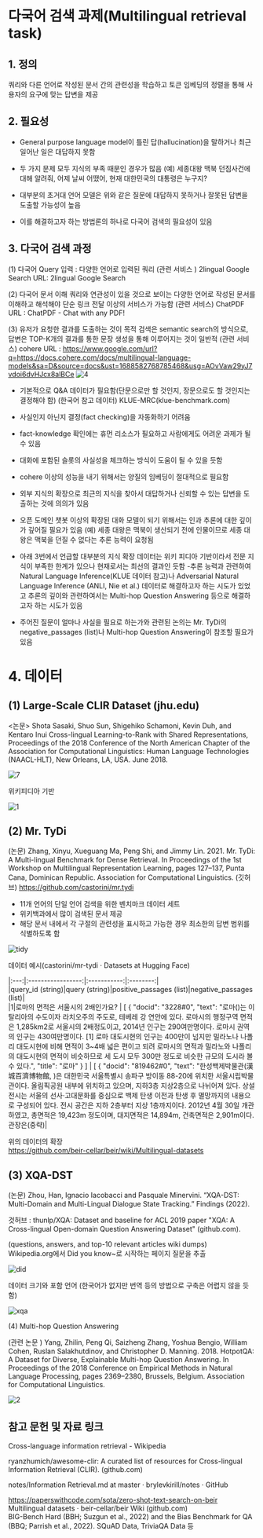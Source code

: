 # 다국어 검색 과제(Multilingual retrieval task)
## 1. 정의 
 쿼리와 다른 언어로 작성된 문서 간의 관련성을 학습하고 토큰 임베딩의 정렬을 통해  사용자의 요구에 맞는 답변을 제공



## 2. 필요성

- General purpose language model이 틀린 답(hallucination)을 말하거나 최근 일어난 일은 대답하지 못함 
- 두 가지 문제 모두 지식의 부족 때문인 경우가 많음
(예) 세종대왕 맥북 던짐사건에 대해 알려줘, 어제 날씨 어땠어,  현재 대한민국의 대통령은 누구지?


- 대부분의 초거대 언어 모델은 위와 같은 질문에 대답하지 못하거나 잘못된 답변을 도출할 가능성이 높음
- 이를 해결하고자 하는 방법론의 하나로 다국어 검색의 필요성이 있음


## 3. 다국어 검색  과정

(1) 다국어 Query 입력  : 다양한 언어로 입력된 쿼리
 (관련 서비스 )  2lingual Google Search URL: 2lingual Google Search

(2) 다국어 문서 이해
쿼리와 연관성이 있을 것으로 보이는 다양한 언어로 작성된 문서를 이해하고 해석해야 단순 링크 전달 이상의 서비스가 가능함
(관련 서비스) ChatPDF  URL : ChatPDF - Chat with any PDF!


(3) 유저가 요청한 결과를 도출하는 것이 목적
    검색은 semantic search의 방식으로, 답변은 TOP-K개의 결과를 통한 문장 생성을 통해 이루어지는 것이 일반적
(관련 서비스) cohere
URL : https://www.google.com/url?q=https://docs.cohere.com/docs/multilingual-language-models&sa=D&source=docs&ust=1688582768785468&usg=AOvVaw29yJ7vdoi6dvHJcx8alBCe
![4](https://github.com/songys/Multilingual-retrival-task/assets/8298703/ab50c4b4-7d3e-4543-9067-9e1c613e6d2a)


- 기본적으로 Q&A 데이터가 필요함(단문으로만 할 것인지, 장문으로도 할 것인지는 결정해야 함)
 (한국어 참고 데이터)  KLUE-MRC(klue-benchmark.com)
- 사실인지 아닌지 결정(fact checking)을 자동화하기 어려움
- fact-knowledge 확인에는 휴먼 리소스가 필요하고 사람에게도 어려운 과제가 될 수 있음
- 대화에 포함된 슬롯의 사실성을 체크하는 방식이 도움이 될 수 있을 듯함
- cohere 이상의 성능을 내기 위해서는 양질의 임베딩이 절대적으로 필요함
- 외부 지식의 확장으로 최근의 지식을 찾아서 대답하거나 신뢰할 수 있는 답변을 도출하는 것에 의의가 있음
- 오픈 도메인 챗봇 이상의 확장된 대화 모델이 되기 위해서는 인과 추론에 대한 깊이가 깊어질 필요가 있음
(예) 세종 대왕은 맥북이 생산되기 전에 인물이므로 세종 대왕은 맥북을 던질 수 없다는 추론 능력이 요청됨
- 아래 3번에서 언급할 대부분의 지식 확장 데이터는 위키 피디아 기반이라서 전문 지식이 부족한 한계가 있으나 현재로서는 최선의 결과인 듯함
-추론 능력과 관련하여 Natural Language Inference(KLUE 데이터 참고)나 Adversarial Natural Language Inference (ANLI, Nie et al.) 데이터로 해결하고자 하는 시도가 있었고 추론의 깊이와 관련하여서는 Multi-hop Question Answering 등으로 해결하고자 하는 시도가 있음


- 주어진 질문이 얼마나 사실을 필요로 하는가와 관련된 논의는 Mr. TyDi의 negative_passages (list)나 Multi-hop Question Answering이 참조할 필요가 있음


# 4. 데이터
## (1) Large-Scale CLIR Dataset (jhu.edu)
<논문> Shota Sasaki, Shuo Sun, Shigehiko Schamoni, Kevin Duh, and Kentaro Inui
Cross-lingual Learning-to-Rank with Shared Representations, Proceedings of the 2018 Conference of the North American Chapter of the Association for Computational Linguistics: Human Language Technologies (NAACL-HLT), New Orleans, LA, USA. June 2018.


![7](https://github.com/songys/Multilingual-retrival-task/assets/8298703/03ef7e81-9e96-47b7-b101-992222c8f824)


위키피디아 기반

![1](https://github.com/songys/Multilingual-retrival-task/assets/8298703/d263618f-6308-44dd-9142-d58d5652f5c7)



## (2)  Mr. TyDi
(논문) Zhang, Xinyu, Xueguang Ma, Peng Shi, and Jimmy Lin. 2021. Mr. TyDi: A Multi-lingual Benchmark for Dense Retrieval. In Proceedings of the 1st Workshop on Multilingual Representation Learning, pages 127–137, Punta Cana, Dominican Republic. Association for Computational Linguistics.
(깃허브) https://github.com/castorini/mr.tydi

- 11개 언어의 단일 언어 검색을 위한 벤치마크 데이터 세트
- 위키백과에서 많이 검색된 문서 제공
- 해당 문서 내에서 각 구절의 관련성을 표시하고 가능한 경우 최소한의 답변 범위를 식별하도록 함


![tidy](https://github.com/songys/Multilingual-retrival-task/assets/8298703/4fafe2e5-74cc-455d-b455-c45cbdf4e2f1)


데이터 예시(castorini/mr-tydi · Datasets at Hugging Face)

|:---:|:-----------------:|:-----------:|:--------:|                 
|query_id (string)|query (string)|positive_passages (list)|negative_passages (list)|             
|1|로마의 면적은 서울시의 2배인가요? | [ { "docid": "3228#0", "text": "로마()는 이탈리아의 수도이자 라치오주의 주도로, 테베레 강 연안에 있다. 로마시의 행정구역 면적은 1,285km2로 서울시의 2배정도이고, 2014년 인구는 290여만명이다. 로마시 권역의 인구는 430여만명이다. [1] 로마 대도시현의 인구는 400만이 넘지만 밀라노나 나폴리 대도시현에 비해 면적이 3~4배 넓은 편이고 되려 로마시의 면적과 밀라노와 나폴리의 대도시현의 면적이 비슷하므로 세 도시 모두 300만 정도로 비슷한 규모의 도시라 볼 수 있다.", "title": "로마" } ] | [ { "docid": "819462#0", "text": "한성백제박물관(漢城百濟博物館, )은 대한민국 서울특별시 송파구 방이동 88-20에 위치한 서울시립박물관이다. 올림픽공원 내부에 위치하고 있으며, 지하3층 지상2층으로 나뉘어져 있다. 상설전시는 서울의 선사·고대문화를 중심으로 백제 탄생 이전과 탄생 후 멸망까지의 내용으로 구성되어 있다. 전시 공간은 지하 2층부터 지상 1층까지이다. 2012년 4월 30일 개관하였고, 총면적은 19,423m 정도이며, 대지면적은 14,894m, 건축면적은 2,901m이다. 관장은(중략)|      
                  
위의 데이터의 확장             
https://github.com/beir-cellar/beir/wiki/Multilingual-datasets                     

                             
## (3) XQA-DST                   
(논문) Zhou, Han, Ignacio Iacobacci and Pasquale Minervini. “XQA-DST: Multi-Domain and Multi-Lingual Dialogue State Tracking.” Findings (2022).          
             
것허브 :  thunlp/XQA: Dataset and baseline for ACL 2019 paper "XQA: A Cross-lingual Open-domain Question Answering Dataset" (github.com).

(questions, answers, and top-10 relevant articles wiki dumps)            
Wikipedia.org에서 Did you know~로 시작하는 페이지 질문을 추출      
          
![did](https://github.com/songys/Multilingual-retrival-task/assets/8298703/ca424cd7-725d-4e85-b11b-bdddd74fa150)            



데이터 크기와 포함 언어 (한국어가 없지만 번역 등의 방법으로 구축은 어렵지 않을 듯함)        

               
![xqa](https://github.com/songys/Multilingual-retrival-task/assets/8298703/b4f7d5f1-e400-438f-9dd6-bc77e8a8519d)
                 

(4) Multi-hop Question Answering                       
             
(관련 논문 ) Yang, Zhilin, Peng Qi, Saizheng Zhang, Yoshua Bengio, William Cohen, Ruslan Salakhutdinov, and Christopher D. Manning. 2018. HotpotQA: A Dataset for Diverse, Explainable Multi-hop Question Answering. In Proceedings of the 2018 Conference on Empirical Methods in Natural Language Processing, pages 2369–2380, Brussels, Belgium. Association for Computational Linguistics.    

                   

![2](https://github.com/songys/Multilingual-retrival-task/assets/8298703/11b0e0a4-1993-4c4a-b56f-156ce622fb37)    


           

## 참고 문헌 및 자료 링크                 
Cross-language information retrieval - Wikipedia     
        
ryanzhumich/awesome-clir: A curated list of resources for Cross-lingual Information Retrieval (CLIR). (github.com)    
 
notes/Information Retrieval.md at master · brylevkirill/notes · GitHub   
  
https://paperswithcode.com/sota/zero-shot-text-search-on-beir  
Multilingual datasets · beir-cellar/beir Wiki (github.com)   
BIG-Bench Hard (BBH; Suzgun et al., 2022) and the Bias  Benchmark  for  QA  (BBQ;   Parrish  et  al., 2022). 
SQuAD Data, TriviaQA Data 등   

             

